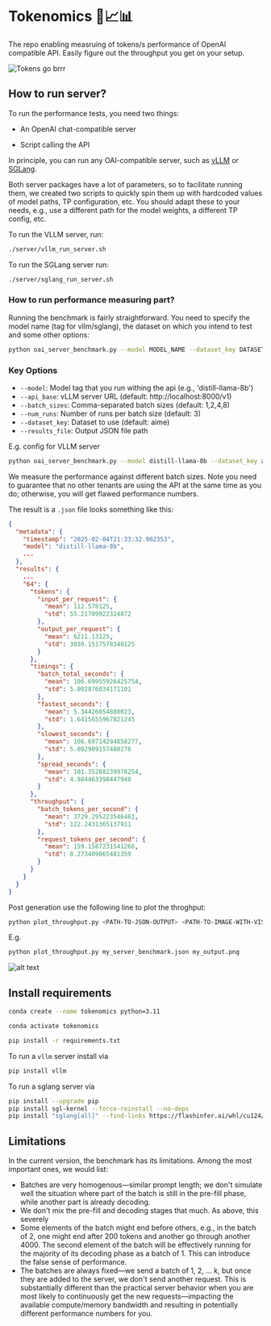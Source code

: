 # Tokenomics 🚀📈📊

The repo enabling measruing of tokens/s performance of OpenAI compatible API. Easily figure out the throughput you get on your setup. 

![Tokens go brrr](assets/tokens.jpg)

## How to run server?

To run the performance tests, you need two things:

- An OpenAI chat-compatible server

- Script calling the API

In principle, you can run any OAI-compatible server, such as [vLLM](https://docs.vllm.ai/en/latest/serving/openai_compatible_server.html?ref=blog.mozilla.ai) or [SGLang](https://docs.sglang.ai/backend/server_arguments.html). 

Both server packages have a lot of parameters, so to facilitate running them, we created two scripts to quickly spin them up with hardcoded values of model paths, TP configuration, etc. You should adapt these to your needs, e.g., use a different path for the model weights, a different TP config, etc.

To run the VLLM server, run:

```bash
./server/vllm_run_server.sh
```

To run the SGLang server run:

```bash
./server/sglang_run_server.sh
```


### How to run performance measuring part?

Running the benchmark is fairly straightforward. You need to specify the model name (tag for vllm/sglang), the dataset on which you intend to test and some other options:

```bash
python oai_server_benchmark.py --model MODEL_NAME --dataset_key DATASET_NAME [OPTIONS]
```

### Key Options
- `--model`: Model tag that you run withing the api (e.g., 'distill-llama-8b')
- `--api_base`: vLLM server URL (default: http://localhost:8000/v1)
- `--batch_sizes`: Comma-separated batch sizes (default: 1,2,4,8)
- `--num_runs`: Number of runs per batch size (default: 3)
- `--dataset_key`: Dataset to use (default: aime)
- `--results_file`: Output JSON file path

E.g. config for VLLM server

```bash
python oai_server_benchmark.py --model distill-llama-8b --dataset_key aime --api_base http://localhost:8000/v1 --batch_sizes 1,2,4,8 --num_runs 3 --max_tokens 100 --temperature 0.5 --description "Deepseek R1 distill 8B TP8 A100s" --results_file my_server_benchmark.json
```

We measure the performance against different batch sizes. Note you need to guarantee that no other tenants are using the API at the same time as you do; otherwise, you will get flawed performance numbers. 

The result is a `.json` file looks something like this:

```json
{
  "metadata": {
    "timestamp": "2025-02-04T21:33:32.902353",
    "model": "distill-llama-8b",
    ...
  },
  "results": {
    ...
    "64": {
      "tokens": {
        "input_per_request": {
          "mean": 112.578125,
          "std": 55.21709922324872
        },
        "output_per_request": {
          "mean": 6211.13125,
          "std": 3030.1517578348125
        }
      },
      "timings": {
        "batch_total_seconds": {
          "mean": 106.69955926425754,
          "std": 5.002876034171101
        },
        "fastest_seconds": {
          "mean": 5.34426054880023,
          "std": 1.6415655967821245
        },
        "slowest_seconds": {
          "mean": 106.69714294858277,
          "std": 5.002909157480276
        },
        "spread_seconds": {
          "mean": 101.35288239978254,
          "std": 4.984463398447948
        }
      },
      "throughput": {
        "batch_tokens_per_second": {
          "mean": 3729.295223546461,
          "std": 122.2431365137911
        },
        "request_tokens_per_second": {
          "mean": 159.1587231541266,
          "std": 8.273409865481359
        }
      }
    }
  }
}
```

Post generation use the following line to plot the throghput:

```bash
python plot_throughput.py <PATH-TO-JSON-OUTPUT> <PATH-TO-IMAGE-WITH-VISUALIZATION>
```

E.g.

```bash
python plot_throughput.py my_server_benchmark.json my_output.png
```

![alt text](assets/example_visualization.png)


## Install requirements


```bash
conda create --name tokenomics python=3.11

conda activate tokenomics

pip install -r requirements.txt 
```

To run a `vllm` server install via 

```bash
pip install vllm
```

To run a sglang server via

```bash
pip install --upgrade pip
pip install sgl-kernel --force-reinstall --no-deps
pip install "sglang[all]" --find-links https://flashinfer.ai/whl/cu124/torch2.4/flashinfer/
```


## Limitations

In the current version, the benchmark has its limitations. Among the most important ones, we would list:
- Batches are very homogenous—similar prompt length; we don't simulate well the situation where part of the batch is still in the pre-fill phase, while another part is already decoding.
- We don't mix the pre-fill and decoding stages that much. As above, this severely 
- Some elements of the batch might end before others, e.g., in the batch of 2, one might end after 200 tokens and another go through another 4000. The second element of the batch will be effectively running for the majority of its decoding phase as a batch of 1. This can introduce the false sense of performance.
- The batches are always fixed—we send a batch of 1, 2, ... k, but once they are added to the server, we don't send another request. This is substantially different than the practical server behavior when you are most likely to continuously get the new requests—impacting the available compute/memory bandwidth and resulting in potentially different performance numbers for you.
